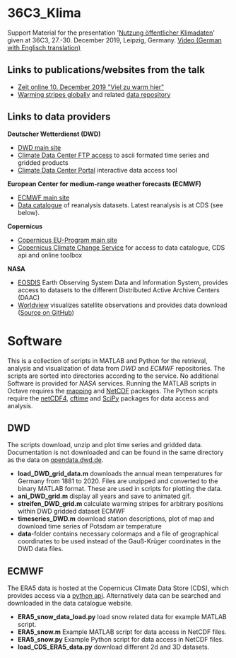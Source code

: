 # 36C3_Klima
Support Material for the presentation '[Nutzung öffentlicher Klimadaten](https://media.ccc.de/v/36c3-10571-nutzung_offentlicher_klimadaten)' given at 36C3, 27.-30. December 2019, Leipzig, Germany. [Video (German with Englisch translation)](https://media.ccc.de/v/36c3-10571-nutzung_offentlicher_klimadaten)

Links to publications/websites from the talk
--------------------------------------------
* [Zeit online 10. December 2019 "Viel zu warm hier"](https://www.zeit.de/wissen/umwelt/2019-12/klimawandel-globale-erwaermung-warming-stripes-wohnort)
* [Warming stripes globally](https://showyourstripes.info) and related [data repository](http://berkeleyearth.org)

Links to data providers
-----------------------
**Deutscher Wetterdienst (DWD)**
* [DWD main site](https://www.dwd.de)
* [Climate Data Center FTP access](https://opendata.dwd.de) to ascii formated time series and gridded products
* [Climate Data Center Portal](https://www.dwd.de/DE/leistungen/cdc_portal/cdc_portal.html) interactive data access tool

**European Center for medium-range weather forecasts (ECMWF)**
* [ECMWF main site](https://www.ecmwf.int)
* [Data catalogue](https://www.ecmwf.int/en/forecasts/datasets/browse-reanalysis-datasets) of reanalysis datasets. Latest reanalysis is at CDS (see below).

**Copernicus**
* [Copernicus EU-Program main site](https://www.copernicus.eu)
* [Copernicus Climate Change Service](https://cds.climate.copernicus.eu) for access to data catalogue, CDS api and online toolbox

**NASA**
* [EOSDIS](https://earthdata.nasa.gov/eosdis) Earth Observing System Data and Information System, provides access to datasets to the different Distributed Active Archive Centers (DAAC)
* [Worldview](https://worldview.earthdata.nasa.gov/) visualizes satellite observations and provides data download ([Source on GitHub](https://github.com/nasa-gibs/worldview))

Software
========
This is a collection of scripts in MATLAB and Python for the retrieval, analysis and visualization of data from *DWD* and *ECMWF* repositories. The scripts are sorted into directories according to the service. No additional Software is provided for *NASA* services. Running the MATLAB scripts in Octave requires the [mapping](https://octave.sourceforge.io/mapping/index.html) and [NetCDF](https://octave.sourceforge.io/netcdf/index.html) packages. The Python scripts require the [netCDF4](https://unidata.github.io/netcdf4-python/), [cftime](https://unidata.github.io/cftime/) and [SciPy](https://www.scipy.org/) packages for data access and analysis.

DWD
---
The scripts download, unzip and plot time series and gridded data. Documentation is not downloaded and can be found in the same directory as the data on [opendata.dwd.de](https://opendata.dwd.de).
* **load_DWD_grid_data.m** downloads the annual mean temperatures for Germany from 1881 to 2020. Files are unzipped and converted to the binary MATLAB format. These are used in scripts for plotting the data.
* **ani_DWD_grid.m** display all years and save to animated gif.
* **streifen_DWD_grid.m** calculate warming stripes for arbitrary positions within DWD gridded dataset
ECMWF
* **timeseries_DWD.m** download station descriptions, plot of map and download time series of Potsdam air temperature
* **data**-folder contains necessary colormaps and a file of geographical coordinates to be used instead of the Gauß-Krüger coordinates in the DWD data files.

ECMWF
----
The ERA5 data is hosted at the Copernicus Climate Data Store (CDS), which provides access via a [python api](https://cds.climate.copernicus.eu/api-how-to). Alternatively data can be searched and downloaded in the data catalogue website.
* **ERA5_snow_data_load.py** load snow related data for example MATLAB script.
* **ERA5_snow.m** Example MATLAB script for data access in NetCDF files.
* **ERA5_snow.py** Example Python script for data access in NetCDF files.
* **load_CDS_ERA5_data.py** download different 2d and 3D datasets.
